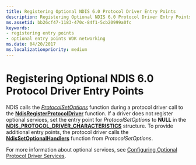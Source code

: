 ```yaml
---
title: Registering Optional NDIS 6.0 Protocol Driver Entry Points
description: Registering Optional NDIS 6.0 Protocol Driver Entry Points
ms.assetid: bb26cf47-1183-470c-84f1-5cb20999a0fc
keywords:
- registering entry points
- optional entry points WDK networking
ms.date: 04/20/2017
ms.localizationpriority: medium
---
```


# Registering Optional NDIS 6.0 Protocol Driver Entry Points





NDIS calls the [*ProtocolSetOptions*](https://msdn.microsoft.com/library/windows/hardware/ff570269) function during a protocol driver call to the [**NdisRegisterProtocolDriver**](https://msdn.microsoft.com/library/windows/hardware/ff564520) function. If a driver does not register optional services, set the entry point for *ProtocolSetOptions* to **NULL** in the [**NDIS\_PROTOCOL\_DRIVER\_CHARACTERISTICS**](https://msdn.microsoft.com/library/windows/hardware/ff566825) structure. To provide additional entry points, the protocol driver calls the [**NdisSetOptionalHandlers**](https://msdn.microsoft.com/library/windows/hardware/ff564550) function from *ProtocolSetOptions*.

For more information about optional services, see [Configuring Optional Protocol Driver Services](configuring-optional-protocol-driver-services.md).

 

 





